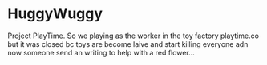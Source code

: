 # HuggyWuggy
Project PlayTime. So we playing as the  worker in the toy factory playtime.co but it was closed  bc  toys are become laive and start killing everyone adn now someone send an writing to help with a red flower...
